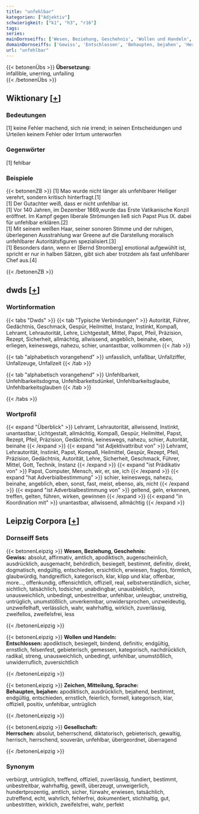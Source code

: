 ```yaml
---
title: "unfehlbar"
kategorien: ["Adjektiv"]
schwierigkeit: ["k1", "h3", "r16"]
tags:
series:
mainDornseiffs: ['Wesen, Beziehung, Geschehnis', 'Wollen und Handeln', 'Zeichen, Mitteilung, Sprache', 'Gesellschaft']
domainDornseiffs: ['Gewiss', 'Entschlossen', 'Behaupten, bejahen', 'Herrschen']
url: "unfehlbar"
---
```


{{< betonenÜbs >}}
**Übersetzung:**  
infallible, unerring, unfailing  
{{< /betonenÜbs >}}

## Wiktionary [[+](https://de.wiktionary.org/wiki/unfehlbar)]

### Bedeutungen
[1] keine Fehler machend, sich nie irrend; in seinen Entscheidungen und Urteilen keinem Fehler oder Irrtum unterworfen  

### Gegenwörter
[1] fehlbar  

### Beispiele
{{< betonenZB >}}
[1] Mao wurde nicht länger als unfehlbarer Heiliger verehrt, sondern kritisch hinterfragt.[1]  
[1] Der Gutachter weiß, dass er nicht unfehlbar ist.  
[1] Vor 140 Jahren, im Dezember 1869,wurde das Erste Vatikanische Konzil eröffnet. Im Kampf gegen liberale Strömungen ließ sich Papst Pius IX. dabei für unfehlbar erklären.[2]  
[1] Mit seinem weißen Haar, seiner sonoren Stimme und der ruhigen, überlegenen Ausstrahlung war Greene auf die Darstellung moralisch unfehlbarer Autoritätsfiguren spezialisiert.[3]  
[1] Besonders dann, wenn er [Bernd Stromberg] emotional aufgewühlt ist, spricht er nur in halben Sätzen, gibt sich aber trotzdem als fast unfehlbarer Chef aus.[4]  

{{< /betonenZB >}}


## dwds [[+](https://www.dwds.de/wb/unfehlbar)]

### Wortinformation
{{< tabs "Dwds" >}}
{{< tab "Typische Verbindungen" >}}
Autorität, Führer, Gedächtnis, Geschmack, Gespür, Heilmittel, Instanz, Instinkt, Kompaß, Lehramt, Lehrautorität, Lehre, Lichtgestalt, Mittel, Papst, Pfeil, Präzision, Rezept, Sicherheit, allmächtig, allwissend, angeblich, beinahe, eben, erliegen, keineswegs, nahezu, schier, unantastbar, vollkommen
{{< /tab >}}

{{< tab "alphabetisch vorangehend" >}}
unfasslich, unfaßbar, Unfallziffer, Unfallzeuge, Unfallzeit
{{< /tab >}}

{{< tab "alphabetisch vorangehend" >}}
Unfehlbarkeit, Unfehlbarkeitsdogma, Unfehlbarkeitsdünkel, Unfehlbarkeitsglaube, Unfehlbarkeitsglauben
{{< /tab >}}

{{< /tabs >}}

### Wortprofil
{{< expand "Überblick" >}} Lehramt, Lehrautorität, allwissend, Instinkt, unantastbar, Lichtgestalt, allmächtig, Kompaß, Gespür, Heilmittel, Papst, Rezept, Pfeil, Präzision, Gedächtnis, keineswegs, nahezu, schier, Autorität, beinahe {{< /expand >}}
{{< expand "ist Adjektivattribut von" >}} Lehramt, Lehrautorität, Instinkt, Papst, Kompaß, Heilmittel, Gespür, Rezept, Pfeil, Präzision, Gedächtnis, Autorität, Lehre, Sicherheit, Geschmack, Führer, Mittel, Gott, Technik, Instanz {{< /expand >}}
{{< expand "ist Prädikativ von" >}} Papst, Computer, Mensch, wir, er, sie, ich {{< /expand >}}
{{< expand "hat Adverbialbestimmung" >}} schier, keineswegs, nahezu, beinahe, angeblich, eben, sonst, fast, meist, ebenso, als, nicht {{< /expand >}}
{{< expand "ist Adverbialbestimmung von" >}} geltend, geln, erkennen, treffen, gelten, führen, wirken, gewinnen {{< /expand >}}
{{< expand "in Koordination mit" >}} unantastbar, allwissend, allmächtig {{< /expand >}}

## Leipzig Corpora [[+](https://corpora.uni-leipzig.de/en/res?word=unfehlbar&corpusId=deu_newscrawl-public_2018)]

### Dornseiff Sets
{{< betonenLeipzig >}}
**Wesen, Beziehung, Geschehnis:**  
**Gewiss:** absolut, affirmativ, amtlich, apodiktisch, augenscheinlich, ausdrücklich, ausgemacht, behördlich, besiegelt, bestimmt, definitiv, direkt, dogmatisch, endgültig, entschieden, ersichtlich, erwiesen, fraglos, förmlich, glaubwürdig, handgreiflich, kategorisch, klar, klipp und klar, offenbar, more..., offenkundig, offensichtlich, offiziell, real, selbstverständlich, sicher, sichtlich, tatsächlich, todsicher, unabdingbar, unausbleiblich, unausweichlich, unbedingt, unbestreitbar, unfehlbar, unleugbar, unstreitig, untrüglich, unumstößlich, unverkennbar, unwidersprochen, unzweideutig, unzweifelhaft, verlässlich, wahr, wahrhaftig, wirklich, zuverlässig, zweifellos, zweifelsfrei, less  

{{< /betonenLeipzig >}}


{{< betonenLeipzig >}}
**Wollen und Handeln:**  
**Entschlossen:** apodiktisch, besiegelt, bindend, definitiv, endgültig, ernstlich, felsenfest, gebieterisch, gemessen, kategorisch, nachdrücklich, radikal, streng, unausweichlich, unbedingt, unfehlbar, unumstößlich, unwiderruflich, zuversichtlich  

{{< /betonenLeipzig >}}


{{< betonenLeipzig >}}
**Zeichen, Mitteilung, Sprache:**  
**Behaupten, bejahen:** apodiktisch, ausdrücklich, bejahend, bestimmt, endgültig, entschieden, ernstlich, feierlich, formell, kategorisch, klar, offiziell, positiv, unfehlbar, untrüglich  

{{< /betonenLeipzig >}}


{{< betonenLeipzig >}}
**Gesellschaft:**  
**Herrschen:** absolut, beherrschend, diktatorisch, gebieterisch, gewaltig, herrisch, herrschend, souverän, unfehlbar, übergeordnet, überragend  

{{< /betonenLeipzig >}}

### Synonym
verbürgt, untrüglich, treffend, offiziell, zuverlässig, fundiert, bestimmt, unbestreitbar, wahrhaftig, gewiß, überzeugt, unweigerlich, hundertprozentig, amtlich, sicher, fürwahr, erwiesen, tatsächlich, zutreffend, echt, wahrlich, fehlerfrei, dokumentiert, stichhaltig, gut, unbestritten, wirklich, zweifelsfrei, wahr, perfekt

